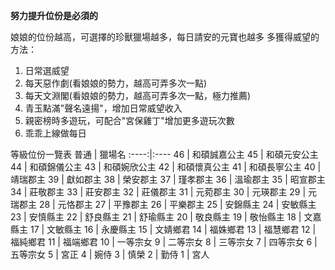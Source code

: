 
**努力提升位份是必須的**

娘娘的位份越高，可選擇的珍獸獵場越多，每日請安的元寶也越多
多獲得威望的方法：
1. 日常選威望
2. 每天惡作劇(看娘娘的勢力，越高可弄多次一點)
3. 每天文淵閣(看娘娘的勢力，越高可弄多次一點，極力推薦)
4. 青玉點滿"聲名遠揚"，增加日常威望收入
5. 親密榜時多遊玩，可配合"宮保雞丁"增加更多遊玩次數
6. 乖乖上線做每日



等級位份一覽表
普通 | 獵場名
:----:|:----
46	|	和碩誠嘉公主
45	|	和碩元安公主
44	|	和碩錦儀公主
43	|	和碩婉欣公主
42	|	和碩懷真公主
41	|	和碩長寧公主
40	|	靖瑞郡主
39	|	獻如郡主
38	|	榮安郡主
37	|	瑾孝郡主
36	|	溫瑜郡主
35	|	昭宣郡主
34	|	莊敬郡主
33	|	莊安郡主
32	|	莊儀郡主
31	|	元菀郡主
30	|	元瑛郡主
29	|	元瑞郡主
28	|	元恪郡主
27	|	平豫郡主
26	|	平樂郡主
25	|	安錦縣主
24	|	安敏縣主
23	|	安慎縣主
22	|	舒良縣主
21	|	舒瑜縣主
20	|	敬良縣主
19	|	敬怡縣主
18	|	文嘉縣主
17	|	文敏縣主
16	|	永慶縣主
15	|	文婧鄉君
14	|	福姝鄉君
13	|	福慧鄉君
12	|	福純鄉君
11	|	福端鄉君
10	|	一等宗女
9	|	二等宗女
8	|	三等宗女
7	|	四等宗女
6	|	五等宗女
5	|	宮正
4	|	婉侍
3	|	慎榮
2	|	勤侍
1	|	宮人



